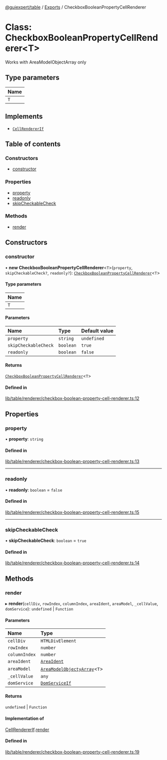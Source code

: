 [@guiexpert/table](../README.md) / [Exports](../modules.md) / CheckboxBooleanPropertyCellRenderer

# Class: CheckboxBooleanPropertyCellRenderer\<T\>

Works with AreaModelObjectArray only

## Type parameters

| Name |
| :------ |
| `T` |

## Implements

- [`CellRendererIf`](../interfaces/CellRendererIf.md)

## Table of contents

### Constructors

- [constructor](CheckboxBooleanPropertyCellRenderer.md#constructor)

### Properties

- [property](CheckboxBooleanPropertyCellRenderer.md#property)
- [readonly](CheckboxBooleanPropertyCellRenderer.md#readonly)
- [skipCheckableCheck](CheckboxBooleanPropertyCellRenderer.md#skipcheckablecheck)

### Methods

- [render](CheckboxBooleanPropertyCellRenderer.md#render)

## Constructors

### constructor

• **new CheckboxBooleanPropertyCellRenderer**\<`T`\>(`property`, `skipCheckableCheck?`, `readonly?`): [`CheckboxBooleanPropertyCellRenderer`](CheckboxBooleanPropertyCellRenderer.md)\<`T`\>

#### Type parameters

| Name |
| :------ |
| `T` |

#### Parameters

| Name | Type | Default value |
| :------ | :------ | :------ |
| `property` | `string` | `undefined` |
| `skipCheckableCheck` | `boolean` | `true` |
| `readonly` | `boolean` | `false` |

#### Returns

[`CheckboxBooleanPropertyCellRenderer`](CheckboxBooleanPropertyCellRenderer.md)\<`T`\>

#### Defined in

[lib/table/renderer/checkbox-boolean-property-cell-renderer.ts:12](https://github.com/guiexperttable/ge-table/blob/65066c0/libs/table/src/lib/table/renderer/checkbox-boolean-property-cell-renderer.ts#L12)

## Properties

### property

• **property**: `string`

#### Defined in

[lib/table/renderer/checkbox-boolean-property-cell-renderer.ts:13](https://github.com/guiexperttable/ge-table/blob/65066c0/libs/table/src/lib/table/renderer/checkbox-boolean-property-cell-renderer.ts#L13)

___

### readonly

• **readonly**: `boolean` = `false`

#### Defined in

[lib/table/renderer/checkbox-boolean-property-cell-renderer.ts:15](https://github.com/guiexperttable/ge-table/blob/65066c0/libs/table/src/lib/table/renderer/checkbox-boolean-property-cell-renderer.ts#L15)

___

### skipCheckableCheck

• **skipCheckableCheck**: `boolean` = `true`

#### Defined in

[lib/table/renderer/checkbox-boolean-property-cell-renderer.ts:14](https://github.com/guiexperttable/ge-table/blob/65066c0/libs/table/src/lib/table/renderer/checkbox-boolean-property-cell-renderer.ts#L14)

## Methods

### render

▸ **render**(`cellDiv`, `rowIndex`, `columnIndex`, `areaIdent`, `areaModel`, `_cellValue`, `domService`): `undefined` \| `Function`

#### Parameters

| Name | Type |
| :------ | :------ |
| `cellDiv` | `HTMLDivElement` |
| `rowIndex` | `number` |
| `columnIndex` | `number` |
| `areaIdent` | [`AreaIdent`](../modules.md#areaident) |
| `areaModel` | [`AreaModelObjectyArray`](AreaModelObjectyArray.md)\<`T`\> |
| `_cellValue` | `any` |
| `domService` | [`DomServiceIf`](../interfaces/DomServiceIf.md) |

#### Returns

`undefined` \| `Function`

#### Implementation of

[CellRendererIf](../interfaces/CellRendererIf.md).[render](../interfaces/CellRendererIf.md#render)

#### Defined in

[lib/table/renderer/checkbox-boolean-property-cell-renderer.ts:19](https://github.com/guiexperttable/ge-table/blob/65066c0/libs/table/src/lib/table/renderer/checkbox-boolean-property-cell-renderer.ts#L19)
